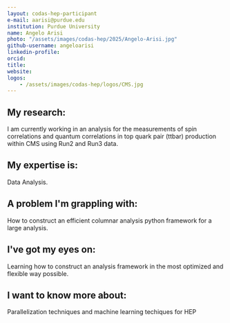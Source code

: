 ```yaml
---
layout: codas-hep-participant
e-mail: aarisi@purdue.edu
institution: Purdue University
name: Angelo Arisi
photo: "/assets/images/codas-hep/2025/Angelo-Arisi.jpg"
github-username: angeloarisi
linkedin-profile:
orcid:
title:
website:
logos:
    - /assets/images/codas-hep/logos/CMS.jpg
---
```

## My research:
I am currently working in an analysis for the measurements of spin correlations and quantum correlations in top quark pair (ttbar) production within CMS using Run2 and Run3 data.

## My expertise is:
Data Analysis.

## A problem I'm grappling with:
How to construct an efficient columnar analysis python framework for a large analysis.

## I've got my eyes on:
Learning how to construct an analysis framework in the most optimized and flexible way possible.

## I want to know more about:
Parallelization techniques and machine learning techiques for HEP 

